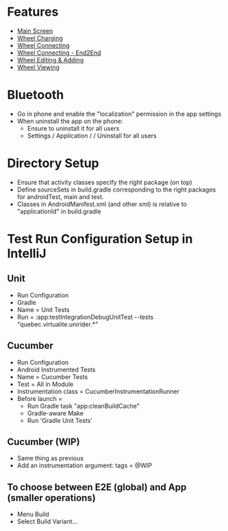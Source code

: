 # Features

* [Main Screen](app/src/androidTest/assets/features/Main_Screen.feature)
* [Wheel Charging](app/src/androidTest/assets/features/Wheel_Charging.feature)
* [Wheel Connecting](app/src/androidTest/assets/features/Wheel_Connecting_integration.feature)
* [Wheel Connecting - End2End](app/src/androidTest/assets/features/Wheel_Connecting_e2e.feature)
* [Wheel Editing & Adding](app/src/androidTest/assets/features/Wheel_Editing_and_Adding.feature)
* [Wheel Viewing](app/src/androidTest/assets/features/Wheel_Viewing.feature)

# Bluetooth

* Go in phone and enable the "localization" permission in the app settings
* When uninstall the app on the phone:
  * Ensure to uninstall it for all users
  * Settings / Application / <app> / Uninstall for all users

# Directory Setup

* Ensure that activity classes specify the right package (on top)
* Define sourceSets in build.gradle corresponding to the right packages for androidTest, main and test.
* Classes in AndroidManifest.xml (and other xml) is relative to "applicationId" in build.gradle

# Test Run Configuration Setup in IntelliJ

## Unit

* Run Configuration
* Gradle
* Name = Unit Tests
* Run = :app:testIntegrationDebugUnitTest --tests "quebec.virtualite.unirider.*"

## Cucumber

* Run Configuration
* Android Instrumented Tests
* Name = Cucumber Tests
* Test = All in Module
* Instrumentation class = CucumberInstrumentationRunner
* Before launch =
  * Run Gradle task "app:cleanBuildCache"
  * Gradle-aware Make
  * Run 'Gradle Unit Tests'

## Cucumber (WIP)

* Same thing as previous
* Add an instrumentation argument:
  tags = @WIP

## To choose between E2E (global) and App (smaller operations)

* Menu Build
* Select Build Variant...
